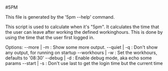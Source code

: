 #5PM

This file is generated by the '5pm --help' command.

  This script is used to calculate when it's "5pm".
  It calculates the time that the user can leave after working the defined workinghours.
  This is done by using the time that the user first logged in.

  Options:
    --more | -m      : Show some more output.
    --quiet | -q     : Don't show any output, for running on startup
    --workhours | -w : Set the workhours, defaults to '08:30'
    --debug | -d     : Enable debug mode, aka echo some params
    --start | -s     : Don't use last to get the login time but the current time

